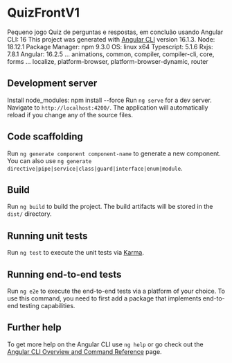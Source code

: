 # QuizFrontV1

Pequeno jogo Quiz de perguntas e respostas, em concluão usando Angular CLI: 16
This project was generated with [Angular CLI](https://github.com/angular/angular-cli) version 16.1.3. 
Node: 18.12.1 
Package Manager: npm 9.3.0
OS: linux x64
Typescript: 5.1.6
Rxjs: 7.8.1
Angular: 16.2.5
... animations, common, compiler, compiler-cli, core, forms
... localize, platform-browser, platform-browser-dynamic, router


## Development server
Install node_modules: npm install --force
Run `ng serve` for a dev server. Navigate to `http://localhost:4200/`. The application will automatically reload if you change any of the source files.

## Code scaffolding

Run `ng generate component component-name` to generate a new component. You can also use `ng generate directive|pipe|service|class|guard|interface|enum|module`.

## Build

Run `ng build` to build the project. The build artifacts will be stored in the `dist/` directory.

## Running unit tests

Run `ng test` to execute the unit tests via [Karma](https://karma-runner.github.io).

## Running end-to-end tests

Run `ng e2e` to execute the end-to-end tests via a platform of your choice. To use this command, you need to first add a package that implements end-to-end testing capabilities.

## Further help

To get more help on the Angular CLI use `ng help` or go check out the [Angular CLI Overview and Command Reference](https://angular.io/cli) page.
